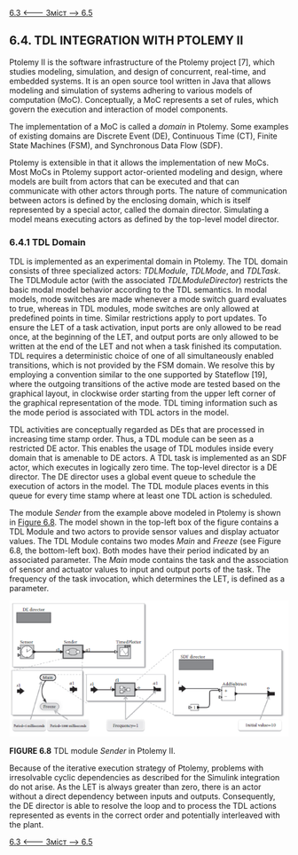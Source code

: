 [6.3 <--- ](6_3.md) [   Зміст   ](README.md) [--> 6.5](6_5.md)

## 6.4. TDL INTEGRATION WITH PTOLEMY II

Ptolemy II is the software infrastructure of the Ptolemy project [7], which studies modeling, simulation, and design of concurrent, real-time, and embedded systems. It is an open source tool written in Java that allows modeling and simulation of systems adhering to various models of computation (MoC). Conceptually, a MoC represents a set of rules, which govern the execution and interaction of model components.

The implementation of a MoC is called a *domain* in Ptolemy. Some examples of existing domains are Discrete Event (DE), Continuous Time (CT), Finite State Machines (FSM), and Synchronous Data Flow (SDF).

Ptolemy is extensible in that it allows the implementation of new MoCs. Most MoCs in Ptolemy support actor-oriented modeling and design, where models are built from actors that can be executed and that can communicate with other actors through ports. The nature of communication between actors is defined by the enclosing domain, which is itself represented by a special actor, called the domain director. Simulating a model means executing actors as defined by the top-level model director.

### 6.4.1 TDL Domain

TDL is implemented as an experimental domain in Ptolemy. The TDL domain consists of three specialized actors: *TDLModule*, *TDLMode*, and *TDLTask*. The TDLModule actor (with the associated *TDLModuleDirector*) restricts the basic modal model behavior according to the TDL semantics. In modal models, mode switches are made whenever a mode switch guard evaluates to true, whereas in TDL modules, mode switches are only allowed at predefined points in time. Similar restrictions apply to port updates. To ensure the LET of a task activation, input ports are only allowed to be read once, at the beginning of the LET, and output ports are only allowed to be written at the end of the LET and not when a task finished its computation. TDL requires a deterministic choice of one of all simultaneously enabled transitions, which is not provided by the FSM domain. We resolve this by employing a convention similar to the one supported by Stateflow [19], where the outgoing transitions of the active mode are tested based on the graphical layout, in clockwise order starting from the upper left corner of the graphical representation of the mode. TDL timing information such as the mode period is associated with TDL actors in the model.

TDL activities are conceptually regarded as DEs that are processed in increasing time stamp order. Thus, a TDL module can be seen as a restricted DE actor. This enables the usage of TDL modules inside every domain that is amenable to DE actors. A TDL task is implemented as an SDF actor, which executes in logically zero time. The top-level director is a DE director. The DE director uses a global event queue to schedule the execution of actors in the model. The TDL module places events in this queue for every time stamp where at least one TDL action is scheduled.

The module *Sender* from the example above modeled in Ptolemy is shown in [Figure 6.8](#_bookmark39). The model shown in the top-left box of the figure contains a TDL Module and two actors to provide sensor values and display actuator values. The TDL Module contains two modes *Main* and *Freeze* (see Figure 6.8, the bottom-left box). Both modes have their period indicated by an associated parameter. The *Main* mode contains the task and the association of sensor and actuator values to input and output ports of the task. The frequency of the task invocation, which determines the LET, is defined as a parameter.

![image-20220822003925112](media/image-20220822003925112.png)

**FIGURE 6.8** TDL module *Sender* in Ptolemy II.

Because of the iterative execution strategy of Ptolemy, problems with irresolvable cyclic dependencies as described for the Simulink integration do not arise. As the LET is always greater than zero, there is an actor without a direct dependency between inputs and outputs. Consequently, the DE director is able to resolve the loop and to process the TDL actions represented as events in the correct order and potentially interleaved with the plant.

[6.3 <--- ](6_3.md) [   Зміст   ](README.md) [--> 6.5](6_5.md)

